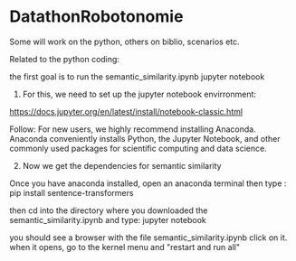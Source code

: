 # DatathonRobotonomie



Some will work on the python, others on biblio, scenarios etc.

Related to the python coding:

the first goal is to run the semantic_similarity.ipynb jupyter notebook

1. For this, we need to set up the jupyter notebook envirronment:

https://docs.jupyter.org/en/latest/install/notebook-classic.html

Follow:  For new users, we highly recommend installing Anaconda. Anaconda conveniently installs Python, the Jupyter Notebook, and other commonly used packages for scientific computing and data science.

2. Now we get the dependencies for semantic similarity

Once you have anaconda installed, open an anaconda terminal
then type : pip install sentence-transformers

then cd into the directory where you downloaded the semantic_similarity.ipynb
and type: jupyter notebook

you should see a browser with the file semantic_similarity.ipynb
click on it.  when it opens, go to the kernel menu and "restart and run all"
